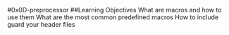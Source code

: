 #0x0D-preprocessor
##Learning Objectives
What are macros and how to use them
What are the most common predefined macros
How to include guard your header files
